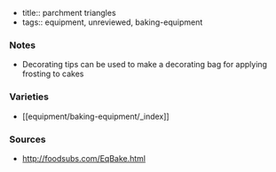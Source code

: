 - title:: parchment triangles
- tags:: equipment, unreviewed, baking-equipment
### Notes
- Decorating tips can be used to make a decorating bag for applying frosting to cakes

### Varieties
* [[equipment/baking-equipment/_index]]

### Sources
* http://foodsubs.com/EqBake.html
